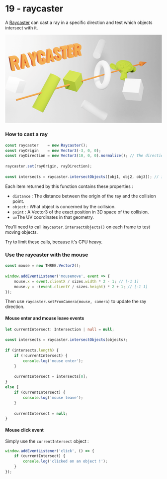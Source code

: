 # 19 - raycaster

A [Raycaster](https://threejs.org/docs/#api/en/core/Raycaster) can cast a ray in a specific direction and test which
objects intersect with it.

![alt text](./raycaster.png "Raycaster")

### How to cast a ray

```typescript
const raycaster    = new Raycaster();
const rayOrigin    = new Vector3(-3, 0, 0);
const rayDirection = new Vector3(10, 0, 0).normalize(); // The direction vector needs to be normalized

raycaster.set(rayOrigin, rayDirection);

const intersects = raycaster.intersectObjects([obj1, obj2, obj3]); // intersectObject() for single object testing
```

Each item returned by this function contains these properties :

- `distance` : The distance between the origin of the ray and the collision point.
- `object` : What object is concerned by the collision.
- `point` : A Vector3 of the exact position in 3D space of the collision.
- `uv`The UV coordinates in that geometry.

You'll need to call `Raycaster.intersectObjects()` on each frame to test moving objects.

Try to limit these calls, because it's CPU heavy.

### Use the raycaster with the mouse

```typescript
const mouse = new THREE.Vector2();

window.addEventListener('mousemove', event => {
    mouse.x = event.clientX / sizes.width * 2 - 1; // [-1 1]
    mouse.y = -(event.clientY / sizes.height) * 2 + 1; // [-1 1]
});
```

Then use `raycaster.setFromCamera(mouse, camera)` to update the ray direction.

#### Mouse enter and mouse leave events

```typescript
let currentIntersect: Intersection | null = null;

const intersects = raycaster.intersectObjects(objects);

if (intersects.length) {
    if (!currentIntersect) {
        console.log('mouse enter');
    }

    currentIntersect = intersects[0];
}
else {
    if (currentIntersect) {
        console.log('mouse leave');
    }

    currentIntersect = null;
}
```

#### Mouse click event

Simply use the `currentIntersect` object :

```typescript
window.addEventListener('click', () => {
    if (currentIntersect) {
        console.log('clicked on an object !');
    }
});
```

